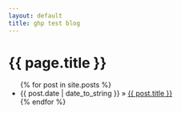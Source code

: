 ```yaml
---
layout: default
title: ghp test blog
---
```


<h1>{{ page.title }}</h1>
<ul class="posts">
	{% for post in site.posts %}
	<li><span>{{ post.date | date_to_string }}</span> » <a href="{{ post.post_url }}" title="{{ post.title }}">{{ post.title }}</a></li>
	{% endfor %}
</ul>
